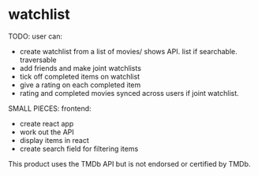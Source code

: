 # watchlist

TODO:
user can:

- create watchlist from a list of movies/ shows API. list if searchable. traversable
- add friends and make joint watchlists
- tick off completed items on watchlist
- give a rating on each completed item
- rating and completed movies synced across users if joint watchlist.

SMALL PIECES:
frontend:

- create react app
- work out the API
- display items in react
- create search field for filtering items

This product uses the TMDb API but is not endorsed or certified by TMDb.
